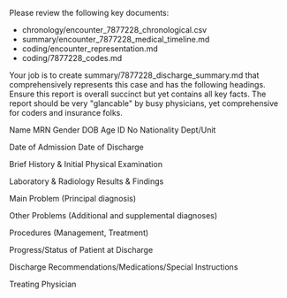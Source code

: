 Please review the following key documents:
- chronology/encounter_7877228_chronological.csv
- summary/encounter_7877228_medical_timeline.md
- coding/encounter_representation.md
- coding/7877228_codes.md

Your job is to create summary/7877228_discharge_summary.md that comprehensively represents this case and has the following headings. Ensure this report is overall succinct but yet contains all key facts. The report should be very "glancable" by busy physicians, yet comprehensive for coders and insurance folks.

Name
MRN
Gender
DOB
Age
ID No
Nationality
Dept/Unit

Date of Admission
Date of Discharge

Brief History & Initial Physical Examination

Laboratory & Radiology Results & Findings

Main Problem (Principal diagnosis)

Other Problems (Additional and supplemental diagnoses)

Procedures (Management, Treatment)

Progress/Status of Patient at Discharge

Discharge Recommendations/Medications/Special Instructions

Treating Physician